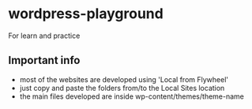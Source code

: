 # wordpress-playground

For learn and practice

## Important info

- most of the websites are developed using 'Local from Flywheel'
- just copy and paste the folders from/to the Local Sites location
- the main files developed are inside wp-content/themes/theme-name
